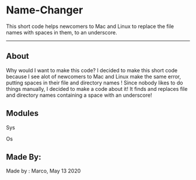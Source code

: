 # Name-Changer
This short code helps newcomers to Mac and Linux to replace the file names with spaces in them, to an underscore.

---
## About
Why would I want to make this code?
I decided to make this short code because I see alot of newcomers to Mac and Linux make the same error, putting spaces in their file and directory names ! Since nobody likes to do things manually, I decided to make a code about it! It finds and replaces file and directory names containing a space with an underscore!

## Modules
Sys

Os

## Made By:
Made by : Marco, May 13 2020
